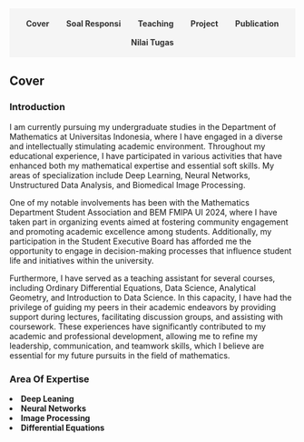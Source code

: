 <style>
.navbar {
  display: flex;
  justify-content: center;
  background-color: #f5f5f5;
  padding: 10px;
  margin-bottom: 20px;
  flex-wrap: wrap;
}
.navbar a {
  margin: 8px 15px;
  text-decoration: none;
  color: #333;
  font-weight: bold;
  cursor: pointer;
}
.navbar a:hover {
  color: #007acc;
}
.section {
  display: none;
}
.section.active {
  display: block;
}
</style>

<div class="navbar">
  <a onclick="showSection('cover')">Cover</a>
  <a onclick="showSection('soal')">Soal Responsi</a>
  <a onclick="showSection('teaching')">Teaching</a>
  <a onclick="showSection('project')">Project</a>
  <a onclick="showSection('publication')">Publication</a>
  <a onclick="showSection('nilai tugas')">Nilai Tugas</a>
</div>

<!-- Cover Section -->
<div id="cover" class="section active">
  <h2>Cover</h2>
  <h3>Introduction</h3>
  <p>
I am currently pursuing my undergraduate studies in the Department of Mathematics at Universitas Indonesia, where I have engaged in a diverse and intellectually stimulating academic environment. Throughout my educational experience, I have participated in various activities that have enhanced both my mathematical expertise and essential soft skills. My areas of specialization include Deep Learning, Neural Networks, Unstructured Data Analysis, and Biomedical Image Processing. </p>
<p>
One of my notable involvements has been with the Mathematics Department Student Association and BEM FMIPA UI 2024, where I have taken part in organizing events aimed at fostering community engagement and promoting academic excellence among students. Additionally, my participation in the Student Executive Board has afforded me the opportunity to engage in decision-making processes that influence student life and initiatives within the university.</p>
<p>
Furthermore, I have served as a teaching assistant for several courses, including Ordinary Differential Equations, Data Science, Analytical Geometry, and Introduction to Data Science. In this capacity, I have had the privilege of guiding my peers in their academic endeavors by providing support during lectures, facilitating discussion groups, and assisting with coursework. These experiences have significantly contributed to my academic and professional development, allowing me to refine my leadership, communication, and teamwork skills, which I believe are essential for my future pursuits in the field of mathematics.
  </p>
  <h3>Area Of Expertise</h3>
  <li><strong>Deep Leaning</strong></li>
  <li><strong>Neural Networks</strong></li>
  <li><strong>Image Processing</strong></li>
  <li><strong>Differential Equations</strong></li>
</div>

<!-- Soal Responsi Section -->
<div id="soal" class="section">
  <h2>Soal Responsi</h2>

  <h3>Pengantar Sains Data</h3>
  <ul>
    <li><a href="https://drive.google.com/drive/folders/13odOWAsMnDVLOL3XU6xD7itkZgR-M3Wy?usp=drive_link">Semester Reguler PTA 2023/24 (Dept Math)</a></li>
    <li><a href="https://drive.google.com/drive/folders/1p-MPrF2blbNgPMM54yzbnUs0o86llMaA?usp=drive_link">Semester Reguler ATA 2023/24 (Dept Bio)</a></li>
    <li><a href="https://drive.google.com/drive/folders/1Q6spz7MC0t2-ZC3cxL8_c630EYq0koKj?usp=drive_link">Semester Pendek PTA 2023/24 (Fakultas MIPA)</a></li>
    <li><a href="https://drive.google.com/drive/folders/1h9oBbN4FFGhRFUuFIuf_e_M7GNaBBuH5?usp=drive_link">Semester Reguler PTA 2024/25 (Dept Math Kelas A)</a></li>
    <li><a href="https://drive.google.com/drive/folders/157hsgHd1Nrds4yEBnkceWyGigolc9Yjh?usp=drive_link">Semester Reguler PTA 2024/25 (Dept Math Kelas D)</a></li>
    <li><a href="https://drive.google.com/drive/folders/17btDDdIrlcXny-B9As8VOADLcbWE4_iq?usp=drive_link">Semester Reguler PTA 2024/25 (Fakultas MIPA Kelas B)</a></li>
    <li><a href="https://drive.google.com/drive/folders/1tPVKmshtq7UoZZ3ItoMfKKua5XaL06xm?usp=drive_link">Semester Reguler PTA 2024/25 (Fakultas MIPA Kelas D)</a></li>
  </ul>

  <h3>Statistika Matematika 1</h3>
  <ul>
    <li>Semester Reguler ATA 2023/24</li>
    <ul>
        <li><a href="https://drive.google.com/drive/folders/1poO6B0jXxzDIP8cQmJrX1uY8RPmwNEVk?usp=drive_link">Paruh 1 (Pra UTS)</a></li>
        <li><a href="https://drive.google.com/drive/folders/1poWZyx6Namax3Dc1eBwfqs3PqaJf4NTi?usp=drive_link">Paruh 2 (Pasca UTS)</a></li>
    </ul>
  </ul>
  
  <h3>Persamaan Diferensial Biasa</h3>
  <ul>
    <li>Semester Reguler PTA 2024/25</li>
    <ul>
        <li><a href="https://drive.google.com/drive/folders/1gNHHzcsr4BCcOaMwxVfEG4E2hrLeFieX?usp=drive_link">Kontrak Responsi</a></li>
        <li><a href="https://drive.google.com/drive/folders/1dfr0CIuhKH_0ekl5S09VtNuV16sdEHbB?usp=drive_link">Pendahuluan</a></li>
        <li><a href="https://drive.google.com/drive/folders/1U-HahPv1lVrBm4x7sHk3V6CrtwxFrjkY?usp=drive_link">Masalah Nilai Awal & Bidang Fase</a></li>
        <li><a href="https://drive.google.com/drive/folders/1musWOnhZgtGhaEbHQ1SQItKz6J6BNCK_?usp=drive_link">Metode Koefisien Tak Tentu</a></li>
        <li><a href="https://drive.google.com/drive/folders/1yLeVvesjMof59OwxwCTTqp8QHOPRxSyt?usp=drive_link">Metode Variasi Parameter</a></li>
        <li><a href="https://drive.google.com/drive/folders/11OtvOKdhwF_fEX6MvPpCFZf1v6-_uW_F?usp=drive_link">Solusi PDB Dengan Pendekatan Deret</a></li>
      <li><a href="https://drive.google.com/drive/folders/189zqO3Lw4fdp3yOX8klB4vZ_gJh35CBB?usp=drive_link">Transformasi Laplace</a></li>
      <li><a href="https://drive.google.com/drive/folders/1Dg73BkBHH08OCjC_aRyPQmqwQMqi7h3P?usp=drive_link">Sistem PDB</a></li>
      <li><a href="https://drive.google.com/drive/folders/172fVBuUodEpALVt6EAYi7D9tAotjPO-C?usp=drive_link">Pendahuluan Sistem Dinamik</a></li>
      <li><a href="https://drive.google.com/drive/folders/1DYrnncy4ks5Grnnzy4ft8BfFJDZS_EPP?usp=drive_link">Solusi Tutorial Bab 1</a></li>
      <li><a href="https://drive.google.com/drive/folders/1kzOW0S3zpG_cldFs3jTIQpj_KMLqfVEn?usp=drive_link">UTS</a></li>
    </ul>
  </ul>

  <h3>Sains Data</h3>
  <ul>
    <li>Semester Reguler ATA 2025/26</li>
    <ul>
        <li><a href="https://drive.google.com/drive/folders/13jEJgI9Af_O31BZoO6L2v43KlP-ajBzK?usp=drive_link">Dasar-Dasar Pemrograman Python</a></li>
        <li><a href="https://drive.google.com/drive/folders/1tf35LIjN_VYW43KTwSevs-ccFMpPBufV?usp=drive_link">Statistika Sains Data</a></li>
        <li><a href="https://drive.google.com/drive/folders/1Krb6u0yjbAnAxc_pJk9OG5jV_6XaifUZ?usp=drive_link">Metodologi Sains Data</a></li>
        <li><a href="https://drive.google.com/drive/folders/1lRVHUftlRbTvizAcYzx6jtC6MbdMKeZt?usp=drive_link">Data Wrangling</a></li>
        <li><a href="https://drive.google.com/drive/folders/1dVxyG_FFRmwpsJFmXtBf1Fo_qf3kux2o?usp=drive_link">Supervised Learning</a></li>
        <li><a href="https://drive.google.com/drive/folders/1FBLasWTdAs6qGJpEjTIIpP97nccZUR1q?usp=drive_link">Advanced Supervised Learning</a></li>
      <li><a href="https://drive.google.com/drive/folders/1ufVxpetosqzSY_ISi405ruYtzLcLN4TC?usp=drive_link">Support Vector Machine</a></li>
      <li><a href="https://drive.google.com/drive/folders/1a3K7U4A8tEkr6lz-w4Vl-27cQ8MlpdvA?usp=drive_link">Advanced Support Vector Machine</a></li>
      <li><a href="https://drive.google.com/drive/folders/1fcavRTO1xNubRCZMU4twfxJxQ55sBROO?usp=drive_link">K-Means Clustering</a></li>
      <li><a href="https://drive.google.com/drive/folders/11XqnlKresKog9vkPPWs-uwQrqFSECKcd?usp=drive_link">Gini Index & Entropy</a></li>
      <li><a href="https://drive.google.com/drive/folders/1c-XG5sIbJy_iMWNAhxPdkon0nYKbvB-N?usp=drive_link">Piiihan Ganda UTS Sebelumnya</a></li>
      <li><a href="https://drive.google.com/drive/folders/15oDqvAjaYUlyEBRGXH-OULgWD51Y6JPA?usp=drive_link">Try Out Sains Data</a></li>
    </ul>
  </ul>

  <h3>Geometri Analitik</h3>
  <ul>
    <li>Semester Reguler PTA 2025/26</li>
    <ul>
        <li><a href="https://drive.google.com/drive/folders/14bJPrNo2yQQRm7Yn3bN3aCPLxUuuue8t?usp=drive_link">PPT Materi</a></li>
        <li><a href="https://drive.google.com/drive/folders/1kHAnwmo16MHyPvTOe5h4hZ5PGCsVAq3M?usp=drive_link">Garis dan Bidang (Abdul Wahhab)</a></li>
        <li><a href="https://drive.google.com/drive/folders/1NNVexrEBgI0sEzNAhhzEvJz2_Q8d9ZKn?usp=drive_link">Lingkaran dan Bola (Abdul Wahhab)</a></li>
        <li><a href="https://drive.google.com/drive/folders/1JmObQRegB3soXLOkDZ5r6pVCQB3zbgBy?usp=drive_link">Konik dan Kuadrik (Abdul Wahhab, Brayen Damara) </a></li>
        <li><a href="https://drive.google.com/drive/folders/1E5QSoBkpgLUwEA1GfrajnudyQZu2b2yR?usp=drive_link">Teori Umum Konik dan Kuadrik (Brayen Damara, Fritz Adelbertus)</a></li>
        <li><a href="https://drive.google.com/drive/folders/1Vo24krcSxUqiALuNIBK9gg3EE22iO9Cd?usp=drive_link">Klasifikasi Konik dan Kuadrik (Renzie Aditya)</a></li>
      <li><a href="https://drive.google.com/drive/folders/1PWHm8SJm8-0yOk0pdue7yjh1ZavQ1BsT?usp=drive_link">Transformasi Geometri & Afin (Renzie Aditya)</a></li>
      <li><a href="https://drive.google.com/drive/folders/1hTeHzZcui2ka_rNJLIykbUd335Rxvpkv?usp=drive_link">UAS (Abdul Wahhab)</a></li>
    </ul>
  </ul>
</div>

<!-- Teaching Section -->
<div id="teaching" class="section">
  <h2>Pengalaman Asisten Dosen <em>/ Lecturer Assistant Experiences</em></h2>
  <table><thead>
  <tr>
    <th colspan="3">Pengalaman Asisten Dosen</th>
  </tr></thead>
<tbody>
  <tr>
    <td>Jenis Semester</td>
    <td>Mata Kuliah</td>
    <td>Dosen Pengampu</td>
  </tr>
  <tr>
    <td>Reguler PTA 2023/24</td>
    <td>Pengantar Sains Data (C)</td>
    <td>Dr. Dra Yekti Widyaningsih, M.Si.</td>
  </tr>
  <tr>
    <td rowspan="3">Reguler ATA 2023/24</td>
    <td>Pengantar Sains Data (B)<br>Departemen Biologi</td>
    <td>- Dr. Dra Yekti Widyaningsih, M.Si.<br>- Kurnia Susvitasari, S.Si., M.Sc., Ph.D.</td>
  </tr>
  <tr>
    <td>Pengantar Sains Data (C)<br>Departemen Biologi</td>
    <td>Kurnia Susvitasari, S.Si., M.Sc., Ph.D.</td>
  </tr>
  <tr>
    <td>Statistika Matematika 1 (B)</td>
    <td>Dra. Ida Fithriani, M.Si.</td>
  </tr>
  <tr>
    <td rowspan="6">Pendek PTA 2023/24</td>
    <td>Pengantar Sains Data FMIPA (A)</td>
    <td>Kurnia Susvitasari, S.Si., M.Sc., Ph.D.</td>
  </tr>
  <tr>
    <td>Pengantar Sains Data FMIPA (B)</td>
    <td>Dr. Dra Yekti Widyaningsih, M.Si.</td>
  </tr>
  <tr>
    <td>Pengantar Sains Data FMIPA (C)</td>
    <td>Gianinna Ardaneswari, S.Si., M.Si.</td>
  </tr>
  <tr>
    <td>Pengantar Sains Data FMIPA (D)</td>
    <td>Devvi Sarwinda, M.Kom.</td>
  </tr>
  <tr>
    <td>Pengantar Sains Data FMIPA (E)</td>
    <td>Sarini Abdullah, S.Si., M.Stats., Ph.D.</td>
  </tr>
  <tr>
    <td>Persamaan Diferensial Biasa</td>
    <td>- Dr. Dipo Aldila, S.Si., M.Si.<br>- Maulana Malik, S.Si., M.Si., Ph.D.</td>
  </tr>
  <tr>
    <td rowspan="5">Reguler PTA 2024/25</td>
    <td>Pengantar Sains Data Matematika (A)</td>
    <td>Gianinna Ardaneswari, S.Si., M.Si.</td>
  </tr>
  <tr>
    <td>Pengantar Sains Data Matematika (D)</td>
    <td>- Sarini Abdullah, S.Si., M.Stats., Ph.D.<br>- Fida Fathiyah Addini, M.Si.</td>
  </tr>
  <tr>
    <td>Pengantar Sains Data MIPA (B)</td>
    <td>Devvi Sarwinda, M.Kom.</td>
  </tr>
  <tr>
    <td>Pengantar Sains Data MIPA (D)</td>
    <td>Kurnia Susvitasari, S.Si., M.Sc., Ph.D.</td>
  </tr>
  <tr>
    <td>Persamaan Diferensial Biasa (A)</td>
    <td>Dr. Dipo Aldila, S.Si., M.Si.</td>
  </tr>
  <tr>
    <td rowspan="4">Reguler ATA 2025/26</td>
    <td>Sains Data (A)</td>
    <td>Dra. Bevina Desjwiandra Handari, M.Si., Ph.D.</td>
  </tr>
  <tr>
    <td>Sains Data (B)</td>
    <td>Devvi Sarwinda, M.Kom.</td>
  </tr>
  <tr>
    <td>Geometri Analitik (A)</td>
    <td>Peter John, M.Si.</td>
  </tr>
  <tr>
    <td>Geometri Analitik (B)</td>
    <td>- Herolistra Baskoroputro, Ph.D.<br>- Muhammad Imran, S.Si., M.Sc.</td>
  </tr>
</tbody></table>
</div>

<!-- Project Section -->
<div id="project" class="section">
  <h2>Project</h2>
  <ul>
    <li><strong>Aditya, R., Hutapea, D., Sukarno, P., & Rabani, H. F. (Ongoing).Text Modelling and Sentiment on Indonesia’s Budget Efficiency in 2025.</strong>
    <ul>
        <li>Description: I am currently conducting a research on text modeling and sentiment analysis utilizing Natural Language Processing (NLP) techniques, specifically IndoBERT and Latent Discriminant Analysis. The objective of this study was to identify the most frequently discussed topics and keywords concerning Indonesia’s budget efficiency for the year 2025.</li>
        <li><a ">View Project</a></li>
      </ul>
    </li>
    <li><strong>Aditya, R., Hutapea, D., Sukarno, P., Al Farizi, B., & Muhammad, E. (2024). Accuracy Analysis Of Neural Network Models For Fraud Prediction In Car Insurance Claims</strong>
    <ul>
        <li>Description: I carried out an in-depth research project focused on analyzing a deep learning model specifically designed for predicting
fraudulent activities in car insurance claims. This involved exploring and evaluating their effectiveness in identifying
patterns of fraud within large datasets of claims. The goal was to enhance the accuracy of fraud detection systems and
contribute to the overall integrity of the insurance industry.</li>
        <li><a ">View Project</a></li>
      </ul>
    </li>
    <li><strong>Aditya, R., Hutapea, D., Muhammad, E., Sukarno, P., Damara, B., Jilan, M., & Wahhab, A. (2024). Model Matematika Untuk Mengestimasi Waktu Maksimal Penerjung Payung Militer Membuka Parasut</strong> 
    <ul>
        <li>Description: Conducted a research on creating a Mathematical Model to Estimate the Maximum Time for a Soldier to Open a
Parachute.</li>
        <li><a ">View Project</a></li>
      </ul>
    </li>
    <li><strong>Aditya, R., Hutapea, D. N., Wahhab, A., Wicaksono, M. J., Muhammad, E., & Sukarno, P. A. (2024).Penjadwalan Ruangan Kuliah di Departemen Matematika dengan Pendekatan Metode Metaheuristik</strong> 
    <ul>
      <li>Description: Conducted a research on scheduling problems at the Departement of Mathematics, FMIPA UI, using Simulated
Annealing as the metaheuristic method..</li>
        <li><a ">View Project</a></li>
      </ul>
    </li>
    <li><strong>Aditya, R., Hutapea, D. N., Sitindaon, F. A., & Sukarno, P. A. (2023).Analisis Jaringan Sosial Facebook Untuk Menentukan Aktor Penting Menggunakan Betweenness Centrality</strong> 
    <ul>
        <li>Description: Co-authored a research paper on analyzing the social network of Facebook users using parallel computing and graph
theory.</li>
        <li><a ">View Project</a></li>
      </ul>
    </li>
  </ul>
</div>

<!-- Publication Section -->
<div id="publication" class="section">
  <h2>Publication</h2>
  <ul>
    <li><strong>Aditya, R., Hutapea, D. N., Sitindaon, F. A., & Rusin, R. (2025).Predator-Prey Model Incorporating Self Limiting and Holling Type II and Its Application Industrial Factory Games</strong>
    <ul>
        <li>Description: (Ongoing) </li>
        <li><a ">View Project</a></li>
      </ul>
    </li>
    <li><strong>Aditya, R., Salamah, S., & Rabani, H. (2024). Forecasting East Jakarta’s Pollution Using SARIMA</strong>
    <ul>
        <li>Description: I collaborated with a team to author a research paper that delves into forecasting air pollution levels in East Jakarta. This study employed the Seasonal Autoregressive Integrated Moving Average (SARIMA) model and was conducted over a five-month period, from August to December 2024. The research aimed to enhance our understanding of air quality trends in the region, providing valuable insights for policymakers and environmental agencies. This research was published on Research Gate</li>
        <li><a ">View Project</a></li>
      </ul>
    </li>
    <li><strong>Aditya, R., Hutapea, D. N., Sitindaon, F. A., Wahhab,A., & Sukarno, P. A. (2024).Penerapan Teori Grup dalam Permainan Rubic’s Cube berukuran 3 × 3 × 3</strong>
    <ul>
        <li>Description: I conducted an in-depth research project focused on solving a 3 × 3 × 3 Rubik’s Cube by applying the principles of group theory from abstract algebra. This study explored the mathematical structures and operations that govern the permutations of the cube’s faces, allowing for a systematic approach to finding solutions and understanding the underlying mechanics of this popular puzzle.</li>
        <li><a ">View Project</a></li>
      </ul>
    </li>
    <li><strong> Aditya, R., Hutapea, D. N., Rabani, H. F., Santoso, A. S., Ilmiyah, F. F., Makarim, D. A., & Hakim, N. S. (2024).Harnessing Technology for Climate Action : LSTM Modeling of Agricultural Emissions for SDGs 13</strong>
    <ul>
        <li>Description: I conducted a detailed research project focused on predicting gas emissions utilizing Long Short-Term Memory (LSTM) neural networks applied to time series data. This approach enables the analysis of temporal dependencies in emission levels, allowing for more accurate forecasting based on historical trends and patterns in the data.</li>
        <li><a ">View Project</a></li>
      </ul>
    </li>
  </ul>
</div>

<div id="nilai tugas" class="section">
<h2>Semester Reguler ATA 2025/26</h2>
  <h3>Sains Data (A) : Kelas Bu Bevina</h3>
<html lang="id">
<head>
    <meta charset="UTF-8">
    <meta name="viewport" content="width=device-width, initial-scale=1.0">
    <title>Data Mahasiswa</title>
    <style>
        table {
            border-collapse: collapse;
            width: 100%;
            font-family: Arial, sans-serif;
        }
        th, td {
            border: 1px solid #000; /* Mengganti warna border menjadi hitam agar tetap terlihat jelas */
            text-align: left;
            padding: 8px;
        }
    </style>
</head>
<body>

<table>
    <thead>
        <tr>
            <th>No</th>
            <th>NPM</th>
            <th>Nama Mahasiswa</th>
            <th>Angkatan</th>
            <th>Program Studi</th>
            <th>UTS</th>
            <th>UAS</th>
            <th>Tugas 1</th>
            <th>Tugas 2</th>
            <th>Tugas 3</th>
            <th>Tugas 4</th>
            <th>Tugas 5</th>
            <th>Tugas 6</th>
            <th>Tugas 7</th>
            <th>Rata-rata Tugas</th>
        </tr>
    </thead>
    <tbody>
        <tr>
            <td>1</td>
            <td>1906352041</td>
            <td>Rafli Ichsan Mahendra</td>
            <td>2019</td>
            <td>Matematika</td>
            <td>Not Published</td>
            <td>Empty</td>
            <td>93</td>
            <td>0</td>
            <td>88</td>
            <td>95</td>
            <td>93</td>
            <td>94</td>
            <td>93</td>
            <td>79.43</td>
        </tr>
        <tr>
            <td>2</td>
            <td>1906352060</td>
            <td>Fakhri Perdana Tito Fareza</td>
            <td>2019</td>
            <td>Matematika</td>
            <td>Not Published</td>
            <td>Empty</td>
            <td>95</td>
            <td>92</td>
            <td>97</td>
            <td>95</td>
            <td>93</td>
            <td>94</td>
            <td>93</td>
            <td>94.144</td>
        </tr>
        <tr>
            <td>3</td>
            <td>1906352073</td>
            <td>Ashley Matthew Yafeth Kainama</td>
            <td>2019</td>
            <td>Matematika</td>
            <td>Not Published</td>
            <td>Empty</td>
            <td>0</td>
            <td>89</td>
            <td>0</td>
            <td>95</td>
            <td>93</td>
            <td>94</td>
            <td>93</td>
            <td>66.29</td>
        </tr>
        <tr>
            <td>4</td>
            <td>2106852850</td>
            <td>Haykal Jawaharial Ahmad</td>
            <td>2021</td>
            <td>Matematika</td>
            <td>Not Published</td>
            <td>Empty</td>
            <td>92</td>
            <td>90</td>
            <td>87</td>
            <td>95</td>
            <td>93</td>
            <td>94</td>
            <td>93</td>
            <td>92</td>
        </tr>
        <tr>
            <td>5</td>
            <td>2206039546</td>
            <td>Teuku Kumayl Sojuangon Al Farizi</td>
            <td>2022</td>
            <td>Matematika</td>
            <td>Not Published</td>
            <td>Empty</td>
            <td>90</td>
            <td>90</td>
            <td>87</td>
            <td>97</td>
            <td>95</td>
            <td>95</td>
            <td>94</td>
            <td>92.57</td>
        </tr>
        <tr>
            <td>6</td>
            <td>2306153824</td>
            <td>Eka Susanti Oktavia Ramadhani</td>
            <td>2023</td>
            <td>Matematika</td>
            <td>Not Published</td>
            <td>Empty</td>
            <td>75</td>
            <td>92</td>
            <td>0</td>
            <td>97</td>
            <td>95</td>
            <td>95</td>
            <td>94</td>
            <td>78.29</td>
        </tr>
        <tr>
            <td>7</td>
            <td>2306153862</td>
            <td>Jasmine Allycia Iskak</td>
            <td>2023</td>
            <td>Matematika</td>
            <td>Not Published</td>
            <td>Empty</td>
            <td>84</td>
            <td>85</td>
            <td>85</td>
            <td>97</td>
            <td>95</td>
            <td>95</td>
            <td>94</td>
            <td>90.71</td>
        </tr>
        <tr>
            <td>8</td>
            <td>2306153881</td>
            <td>Maria Monica Yuniar Marpaung</td>
            <td>2023</td>
            <td>Matematika</td>
            <td>Not Published</td>
            <td>Empty</td>
            <td>86</td>
            <td>93</td>
            <td>88</td>
            <td>97</td>
            <td>95</td>
            <td>95</td>
            <td>94</td>
            <td>92.57</td>
        </tr>
        <tr>
            <td>9</td>
            <td>2306153925</td>
            <td>Almaas Sulthonu Alandra</td>
            <td>2023</td>
            <td>Matematika</td>
            <td>Not Published</td>
            <td>Empty</td>
            <td>80</td>
            <td>82</td>
            <td>86</td>
            <td>92</td>
            <td>93</td>
            <td>94</td>
            <td>93</td>
            <td>88.57</td>
        </tr>
        <tr>
            <td>10</td>
            <td>2306153931</td>
            <td>Richard Gordon Hamonangan Sinurat</td>
            <td>2023</td>
            <td>Matematika</td>
            <td>Not Published</td>
            <td>Empty</td>
            <td>85</td>
            <td>82</td>
            <td>86</td>
            <td>92</td>
            <td>93</td>
            <td>94</td>
            <td>92</td>
            <td>89.14</td>
        </tr>
        <tr>
            <td>11</td>
            <td>2306153944</td>
            <td>Vanya Alisha Zafira</td>
            <td>2023</td>
            <td>Matematika</td>
            <td>Not Published</td>
            <td>Empty</td>
            <td>86</td>
            <td>91</td>
            <td>90</td>
            <td>92</td>
            <td>93</td>
            <td>94</td>
            <td>93</td>
            <td>91.29</td>
        </tr>
        <tr>
            <td>12</td>
            <td>2306153963</td>
            <td>Najwa Fatimatul Zara</td>
            <td>2023</td>
            <td>Matematika</td>
            <td>Not Published</td>
            <td>Empty</td>
            <td>87</td>
            <td>93</td>
            <td>88</td>
            <td>92</td>
            <td>93</td>
            <td>94</td>
            <td>93</td>
            <td>91.43</td>
        </tr>
        <tr>
            <td>13</td>
            <td>2306201400</td>
            <td>Bosar Martua Sinaga</td>
            <td>2023</td>
            <td>Matematika</td>
            <td>Not Published</td>
            <td>Empty</td>
            <td>77</td>
            <td>92</td>
            <td>9.7</td>
            <td>91</td>
            <td>89</td>
            <td>90</td>
            <td>92</td>
            <td>77.25</td>
        </tr>
        <tr>
            <td>14</td>
            <td>2306209315</td>
            <td>Jery Yosua Manulang</td>
            <td>2023</td>
            <td>Matematika</td>
            <td>Not Published</td>
            <td>Empty</td>
            <td>88</td>
            <td>0</td>
            <td>88</td>
            <td>91</td>
            <td>89</td>
            <td>90</td>
            <td>92</td>
            <td>76.86</td>
        </tr>
        <tr>
            <td>15</td>
            <td>2306210645</td>
            <td>Muhammad Abyan Laksamana</td>
            <td>2023</td>
            <td>Matematika</td>
            <td>Not Published</td>
            <td>Empty</td>
            <td>84</td>
            <td>91</td>
            <td>83</td>
            <td>91</td>
            <td>89</td>
            <td>90</td>
            <td>92</td>
            <td>88.57</td>
        </tr>
        <tr>
            <td>16</td>
            <td>2306213911</td>
            <td>Revina Fitria Lestari</td>
            <td>2023</td>
            <td>Matematika</td>
            <td>Not Published</td>
            <td>Empty</td>
            <td>86</td>
            <td>91</td>
            <td>90</td>
            <td>91</td>
            <td>89</td>
            <td>90</td>
            <td>92</td>
            <td>89.86</td>
        </tr>
        <tr>
            <td>17</td>
            <td>2306216623</td>
            <td>Siti Nurul Fajriah</td>
            <td>2023</td>
            <td>Matematika</td>
            <td>Not Published</td>
            <td>Empty</td>
            <td>88</td>
            <td>85</td>
            <td>85</td>
            <td>92</td>
            <td>47.5</td>
            <td>93</td>
            <td>96</td>
            <td>83.79</td>
        </tr>
        <tr>
            <td>18</td>
            <td>2306217260</td>
            <td>Muhammad Syam Firdaus</td>
            <td>2023</td>
            <td>Matematika</td>
            <td>Not Published</td>
            <td>Empty</td>
            <td>83</td>
            <td>0</td>
            <td>88</td>
            <td>92</td>
            <td>47.5</td>
            <td>93</td>
            <td>96</td>
            <td>71.36</td>
        </tr>
        <tr>
            <td>19</td>
            <td>2306220204</td>
            <td>Salsabila Shafa Rentua</td>
            <td>2023</td>
            <td>Matematika</td>
            <td>Not Published</td>
            <td>Empty</td>
            <td>83</td>
            <td>93</td>
            <td>88</td>
            <td>92</td>
            <td>47.5</td>
            <td>93</td>
            <td>96</td>
            <td>84.64</td>
        </tr>
        <tr>
            <td>20</td>
            <td>2306221812</td>
            <td>Rizka Zulaika</td>
            <td>2023</td>
            <td>Matematika</td>
            <td>Not Published</td>
            <td>Empty</td>
            <td>0</td>
            <td>93</td>
            <td>88</td>
            <td>92</td>
            <td>47.5</td>
            <td>93</td>
            <td>96</td>
            <td>72.79</td>
        </tr>
        <tr>
            <td>21</td>
            <td>2306225792</td>
            <td>Dimas Prasetya Utama</td>
            <td>2023</td>
            <td>Matematika</td>
            <td>Not Published</td>
            <td>Empty</td>
            <td>78</td>
            <td>0</td>
            <td>88</td>
            <td>92</td>
            <td>92</td>
            <td>90</td>
            <td>93</td>
            <td>76.57</td>
        </tr>
        <tr>
            <td>22</td>
            <td>2306230211</td>
            <td>Athallah Akmal</td>
            <td>2023</td>
            <td>Matematika</td>
            <td>Not Published</td>
            <td>Empty</td>
            <td>83</td>
            <td>91</td>
            <td>83</td>
            <td>88</td>
            <td>92</td>
            <td>90</td>
            <td>93</td>
            <td>88.57</td>
        </tr>
        <tr>
            <td>23</td>
            <td>2306231353</td>
            <td>Muhammad Daffa</td>
            <td>2023</td>
            <td>Matematika</td>
            <td>Not Published</td>
            <td>Empty</td>
            <td>86</td>
            <td>91</td>
            <td>83</td>
            <td>88</td>
            <td>92</td>
            <td>90</td>
            <td>93</td>
            <td>89</td>
        </tr>
        <tr>
            <td>24</td>
            <td>2306238435</td>
            <td>Omar Alexander Putra</td>
            <td>2023</td>
            <td>Matematika</td>
            <td>Not Published</td>
            <td>Empty</td>
            <td>80</td>
            <td>90</td>
            <td>87</td>
            <td>88</td>
            <td>92</td>
            <td>90</td>
            <td>93</td>
            <td>88.58</td>
        </tr>
        <tr>
            <td>25</td>
            <td>2306238473</td>
            <td>Nayla Qadrina Sundoro</td>
            <td>2023</td>
            <td>Matematika</td>
            <td>Not Published</td>
            <td>Empty</td>
            <td>83</td>
            <td>91</td>
            <td>90</td>
            <td>93</td>
            <td>90</td>
            <td>94</td>
            <td>93</td>
            <td>90.58</td>
        </tr>
        <tr>
            <td>26</td>
            <td>2306244066</td>
            <td>Adinda Cahyani</td>
            <td>2023</td>
            <td>Matematika</td>
            <td>Not Published</td>
            <td>Empty</td>
            <td>82</td>
            <td>91</td>
            <td>90</td>
            <td>93</td>
            <td>90</td>
            <td>94</td>
            <td>93</td>
            <td>90.43</td>
        </tr>
        <tr>
            <td>27</td>
            <td>2306244154</td>
            <td>Rizal Hafiz Panjaitan</td>
            <td>2023</td>
            <td>Matematika</td>
            <td>Not Published</td>
            <td>Empty</td>
            <td>84</td>
            <td>92</td>
            <td>97</td>
            <td>93</td>
            <td>90</td>
            <td>94</td>
            <td>93</td>
            <td>91.86</td>
        </tr>
        <tr>
            <td>28</td>
            <td>2306244192</td>
            <td>Muhammad Fawwaz Shabri</td>
            <td>2023</td>
            <td>Matematika</td>
            <td>Not Published</td>
            <td>Empty</td>
            <td>80</td>
            <td>92</td>
            <td>97</td>
            <td>93</td>
            <td>90</td>
            <td>94</td>
            <td>93</td>
            <td>91.29</td>
        </tr>
        <tr>
            <td>29</td>
            <td>2306260574</td>
            <td>Muhammad Fadhilah Zahran</td>
            <td>2023</td>
            <td>Matematika</td>
            <td>Not Published</td>
            <td>Empty</td>
            <td>85</td>
            <td>82</td>
            <td>86</td>
            <td>93</td>
            <td>90</td>
            <td>94</td>
            <td>93</td>
            <td>89</td>
        </tr>
        <tr>
            <td>30</td>
            <td>2306261135</td>
            <td>Najma Aisyah Safira Wiryanto</td>
            <td>2023</td>
            <td>Matematika</td>
            <td>Not Published</td>
            <td>Empty</td>
            <td>85</td>
            <td>85</td>
            <td>85</td>
            <td>94</td>
            <td>96</td>
            <td>89</td>
            <td>94</td>
            <td>89.72</td>
        </tr>
        <tr>
            <td>31</td>
            <td>2306261160</td>
            <td>Mukhlisi Nalahuddin</td>
            <td>2023</td>
            <td>Matematika</td>
            <td>Not Published</td>
            <td>Empty</td>
            <td>79</td>
            <td>90</td>
            <td>87</td>
            <td>94</td>
            <td>96</td>
            <td>89</td>
            <td>94</td>
            <td>89.86</td>
        </tr>
        <tr>
            <td>32</td>
            <td>2306261186</td>
            <td>Muhammad Reza Surya Darma</td>
            <td>2023</td>
            <td>Matematika</td>
            <td>Not Published</td>
            <td>Empty</td>
            <td>83</td>
            <td>85</td>
            <td>85</td>
            <td>94</td>
            <td>96</td>
            <td>89</td>
            <td>94</td>
            <td>89.43</td>
        </tr>
        <tr>
            <td>33</td>
            <td>2306261236</td>
            <td>Barra Ilham Mafaza</td>
            <td>2023</td>
            <td>Matematika</td>
            <td>Not Published</td>
            <td>Empty</td>
            <td>80</td>
            <td>91</td>
            <td>83</td>
            <td>94</td>
            <td>96</td>
            <td>89</td>
            <td>94</td>
            <td>89.58</td>
        </tr>
        <tr>
            <td>34</td>
            <td>2306261311</td>
            <td>Muhammad Nurul Kresnawidjati</td>
            <td>2023</td>
            <td>Matematika</td>
            <td>Not Published</td>
            <td>Empty</td>
            <td>81</td>
            <td>82</td>
            <td>86</td>
            <td>94</td>
            <td>96</td>
            <td>89</td>
            <td>94</td>
            <td>88.86</td>
        </tr>
    </tbody>
</table>
* Not Published = Nilai sudah ada namun belum bisa dipublish
</body>
</html>

  <h3>Sains Data (B) : Kelas Bu Devvi</h3>
    <html lang="en">
<head>
    <meta charset="UTF-8">
    <meta name="viewport" content="width=device-width, initial-scale=1.0">
    <title>Data Mahasiswa</title>
    <style>
        table {
            border-collapse: collapse;
            width: 100%;
        }
        th, td {
            border: 1px solid black;
            padding: 8px;
            text-align: left;
        }
        th {
            background-color: #f2f2f2;
        }
    </style>
</head>
<body>
    <table>
        <thead>
            <tr>
                <th>No</th>
                <th>NPM</th>
                <th>Name</th>
                <th>Angkatan</th>
                <th>Program Studi</th>
                <th>UTS</th>
                <th>UAS</th>
                <th>Tugas 1</th>
                <th>Tugas 2</th>
                <th>Tugas 3</th>
                <th>Tugas 4</th>
                <th>Rata-Rata Tugas</th>
            </tr>
        </thead>
        <tbody>
            <tr>
                <td>1</td>
                <td>2106705625</td>
                <td>Naufal Rizky Ramadhan</td>
                <td>2021</td>
                <td>Matematika</td>
                <td>Not Published</td>
                <td>Empty</td>
                <td>0</td>
                <td>95</td>
                <td>92</td>
                <td>96</td>
                <td>70.75</td>
            </tr>
            <tr>
                <td>2</td>
                <td>2106722682</td>
                <td>Michael Cristo Sirait</td>
                <td>2021</td>
                <td>Matematika</td>
                <td>Not Published</td>
                <td>Empty</td>
                <td>90</td>
                <td>93</td>
                <td>95</td>
                <td>94</td>
                <td>93</td>
            </tr>
            <tr>
                <td>3</td>
                <td>2206029935</td>
                <td>Muhammad Fakhri Ruslan</td>
                <td>2022</td>
                <td>Matematika</td>
                <td>Not Published</td>
                <td>Empty</td>
                <td>97</td>
                <td>94</td>
                <td>97</td>
                <td>95</td>
                <td>95.75</td>
            </tr>
            <tr>
                <td>4</td>
                <td>2206052780</td>
                <td>Bryan Jonathan</td>
                <td>2022</td>
                <td>Matematika</td>
                <td>Not Published</td>
                <td>Empty</td>
                <td>94</td>
                <td>94</td>
                <td>97</td>
                <td>95</td>
                <td>95</td>
            </tr>
            <tr>
                <td>5</td>
                <td>2206828046</td>
                <td>Matthew Abigail Pasaribu</td>
                <td>2022</td>
                <td>Matematika</td>
                <td>Not Published</td>
                <td>Empty</td>
                <td>94</td>
                <td>93</td>
                <td>95</td>
                <td>94</td>
                <td>94</td>
            </tr>
            <tr>
                <td>6</td>
                <td>2306153805</td>
                <td>Khadijah Nurul Izzah</td>
                <td>2023</td>
                <td>Matematika</td>
                <td>Not Published</td>
                <td>Empty</td>
                <td>90</td>
                <td>96</td>
                <td>93</td>
                <td>95</td>
                <td>93.5</td>
            </tr>
            <tr>
                <td>7</td>
                <td>2306153843</td>
                <td>Muhammad Faris Naufaldi</td>
                <td>2023</td>
                <td>Matematika</td>
                <td>Not Published</td>
                <td>Empty</td>
                <td>86</td>
                <td>94</td>
                <td>92</td>
                <td>96</td>
                <td>92</td>
            </tr>
            <tr>
                <td>8</td>
                <td>2306153856</td>
                <td>Muhammad Luhur Alfajri</td>
                <td>2023</td>
                <td>Matematika</td>
                <td>Not Published</td>
                <td>Empty</td>
                <td>93</td>
                <td>93</td>
                <td>98</td>
                <td>92</td>
                <td>94</td>
            </tr>
            <tr>
                <td>9</td>
                <td>2306153912</td>
                <td>Ilona Kalista Siti Dewinta</td>
                <td>2023</td>
                <td>Matematika</td>
                <td>Not Published</td>
                <td>Empty</td>
                <td>95</td>
                <td>98</td>
                <td>98</td>
                <td>95</td>
                <td>96.5</td>
            </tr>
            <tr>
                <td>10</td>
                <td>2306153976</td>
                <td>Michelle Angeline Satyo</td>
                <td>2023</td>
                <td>Matematika</td>
                <td>Not Published</td>
                <td>Empty</td>
                <td>94</td>
                <td>91</td>
                <td>93</td>
                <td>95</td>
                <td>93.25</td>
            </tr>
            <tr>
                <td>11</td>
                <td>2306153995</td>
                <td>Revo Dainer Chiantal</td>
                <td>2023</td>
                <td>Matematika</td>
                <td>Not Published</td>
                <td>Empty</td>
                <td>85</td>
                <td>93</td>
                <td>95</td>
                <td>93</td>
                <td>91.5</td>
            </tr>
            <tr>
                <td>12</td>
                <td>2306202624</td>
                <td>Natalius Desta Riyanto</td>
                <td>2023</td>
                <td>Matematika</td>
                <td>Not Published</td>
                <td>Empty</td>
                <td>92</td>
                <td>94</td>
                <td>97</td>
                <td>95</td>
                <td>94.5</td>
            </tr>
            <tr>
                <td>13</td>
                <td>2306203620</td>
                <td>Muhamad Erik Setiawan</td>
                <td>2023</td>
                <td>Matematika</td>
                <td>Not Published</td>
                <td>Empty</td>
                <td>97</td>
                <td>98</td>
                <td>98</td>
                <td>97</td>
                <td>97.5</td>
            </tr>
            <tr>
                <td>14</td>
                <td>2306204516</td>
                <td>Ryan Faiz</td>
                <td>2023</td>
                <td>Matematika</td>
                <td>Not Published</td>
                <td>Empty</td>
                <td>0</td>
                <td>93</td>
                <td>94</td>
                <td>97</td>
                <td>71</td>
            </tr>
            <tr>
                <td>15</td>
                <td>2306207530</td>
                <td>Kamila Edwine Martani</td>
                <td>2023</td>
                <td>Matematika</td>
                <td>Not Published</td>
                <td>Empty</td>
                <td>98</td>
                <td>93</td>
                <td>97</td>
                <td>94</td>
                <td>95.5</td>
            </tr>
            <tr>
                <td>16</td>
                <td>2306207676</td>
                <td>Argama Vanesa Nauli Sijabat</td>
                <td>2023</td>
                <td>Matematika</td>
                <td>Not Published</td>
                <td>Empty</td>
                <td>90</td>
                <td>95</td>
                <td>98</td>
                <td>97</td>
                <td>95</td>
            </tr>
            <tr>
                <td>17</td>
                <td>2306215564</td>
                <td>Subhan Irsyaduddien Alhaq</td>
                <td>2023</td>
                <td>Matematika</td>
                <td>Not Published</td>
                <td>Empty</td>
                <td>76</td>
                <td>96</td>
                <td>93</td>
                <td>95</td>
                <td>90</td>
            </tr>
            <tr>
                <td>18</td>
                <td>2306216762</td>
                <td>Alvin Leonardo</td>
                <td>2023</td>
                <td>Matematika</td>
                <td>Not Published</td>
                <td>Empty</td>
                <td>85</td>
                <td>93</td>
                <td>95</td>
                <td>93</td>
                <td>91.5</td>
            </tr>
            <tr>
                <td>19</td>
                <td>2306225943</td>
                <td>Irfan Hanif Yamashita</td>
                <td>2023</td>
                <td>Matematika</td>
                <td>Not Published</td>
                <td>Empty</td>
                <td>87</td>
                <td>94</td>
                <td>92</td>
                <td>96</td>
                <td>92.25</td>
            </tr>
            <tr>
                <td>20</td>
                <td>2306231832</td>
                <td>Florentina Sephina Situmeang</td>
                <td>2023</td>
                <td>Matematika</td>
                <td>Not Published</td>
                <td>Empty</td>
                <td>93</td>
                <td>96</td>
                <td>95</td>
                <td>95</td>
                <td>94.75</td>
            </tr>
            <tr>
                <td>21</td>
                <td>2306238454</td>
                <td>Irfi Aulia</td>
                <td>2023</td>
                <td>Matematika</td>
                <td>Not Published</td>
                <td>Empty</td>
                <td>96</td>
                <td>95</td>
                <td>95</td>
                <td>97</td>
                <td>95.75</td>
            </tr>
            <tr>
                <td>22</td>
                <td>2306238460</td>
                <td>Bannu Yusaffa N'attaillah</td>
                <td>2023</td>
                <td>Matematika</td>
                <td>Not Published</td>
                <td>Empty</td>
                <td>88</td>
                <td>90</td>
                <td>94</td>
                <td>97</td>
                <td>92.25</td>
            </tr>
            <tr>
                <td>23</td>
                <td>2306244021</td>
                <td>Millah Nafisah</td>
                <td>2023</td>
                <td>Matematika</td>
                <td>Not Published</td>
                <td>Empty</td>
                <td>90</td>
                <td>95</td>
                <td>95</td>
                <td>97</td>
                <td>94.25</td>
            </tr>
            <tr>
                <td>24</td>
                <td>2306244040</td>
                <td>Dyah Reningtyas Wulandari</td>
                <td>2023</td>
                <td>Matematika</td>
                <td>Not Published</td>
                <td>Empty</td>
                <td>85</td>
                <td>93</td>
                <td>96</td>
                <td>94</td>
                <td>92</td>
            </tr>
            <tr>
                <td>25</td>
                <td>2306244103</td>
                <td>Lidya Auliyana</td>
                <td>2023</td>
                <td>Matematika</td>
                <td>Not Published</td>
                <td>Empty</td>
                <td>95</td>
                <td>98</td>
                <td>98</td>
                <td>92</td>
                <td>95.75</td>
            </tr>
            <tr>
                <td>26</td>
                <td>2306244116</td>
                <td>Alissa Shafwah Khairunnisa</td>
                <td>2023</td>
                <td>Matematika</td>
                <td>Not Published</td>
                <td>Empty</td>
                <td>96.5</td>
                <td>93</td>
                <td>95</td>
                <td>95</td>
                <td>94.875</td>
            </tr>
            <tr>
                <td>27</td>
                <td>2306244141</td>
                <td>Muhammad Fawwaz Syakir</td>
                <td>2023</td>
                <td>Matematika</td>
                <td>Not Published</td>
                <td>Empty</td>
                <td>92</td>
                <td>90</td>
                <td>94</td>
                <td>97</td>
                <td>93.25</td>
            </tr>
            <tr>
                <td>28</td>
                <td>2306244160</td>
                <td>Alika Nindita Azma</td>
                <td>2023</td>
                <td>Matematika</td>
                <td>Not Published</td>
                <td>Empty</td>
                <td>89</td>
                <td>95</td>
                <td>96</td>
                <td>94</td>
                <td>93.5</td>
            </tr>
            <tr>
                <td>29</td>
                <td>2306244173</td>
                <td>Kayla Musyaffa</td>
                <td>2023</td>
                <td>Matematika</td>
                <td>Not Published</td>
                <td>Empty</td>
                <td>97.5</td>
                <td>96</td>
                <td>95.5</td>
                <td>95</td>
                <td>96</td>
            </tr>
            <tr>
                <td>30</td>
                <td>2306244186</td>
                <td>Raditya Fauzan</td>
                <td>2023</td>
                <td>Matematika</td>
                <td>Not Published</td>
                <td>Empty</td>
                <td>94</td>
                <td>94</td>
                <td>98</td>
                <td>97</td>
                <td>95.75</td>
            </tr>
            <tr>
                <td>31</td>
                <td>2306260611</td>
                <td>Khaira Diena Azzahra</td>
                <td>2023</td>
                <td>Matematika</td>
                <td>Not Published</td>
                <td>Empty</td>
                <td>90</td>
                <td>95</td>
                <td>96</td>
                <td>94</td>
                <td>93.75</td>
            </tr>
            <tr>
                <td>32</td>
                <td>2306261192</td>
                <td>Benediktus Ariel Ali</td>
                <td>2023</td>
                <td>Matematika</td>
                <td>Not Published</td>
                <td>Empty</td>
                <td>0</td>
                <td>0</td>
                <td>95</td>
                <td>93</td>
                <td>47</td>
            </tr>
            <tr>
                <td>33</td>
                <td>2306261210</td>
                <td>A Nurhalizah Multazam Haidir</td>
                <td>2023</td>
                <td>Matematika</td>
                <td>Not Published</td>
                <td>Empty</td>
                <td>98</td>
                <td>96</td>
                <td>97</td>
                <td>94</td>
                <td>96.25</td>
            </tr>
            <tr>
                <td>34</td>
                <td>2306261255</td>
                <td>Eifa Nusuki Amada</td>
                <td>2023</td>
                <td>Matematika</td>
                <td>Not Published</td>
                <td>Empty</td>
                <td>93</td>
                <td>96</td>
                <td>95</td>
                <td>95</td>
                <td>94.75</td>
            </tr>
            <tr>
                <td>35</td>
                <td>2306261280</td>
                <td>Harnindyta Khairunnisa</td>
                <td>2023</td>
                <td>Matematika</td>
                <td>Not Published</td>
                <td>Empty</td>
                <td>95</td>
                <td>96</td>
                <td>95.5</td>
                <td>95</td>
                <td>95.375</td>
            </tr>
        </tbody>
    </table>
  * Not Published = Nilai sudah ada namun belum bisa dipublish
</body>
</html>
<h2>Semester Reguler PTA 2025/26</h2>
</div>

<script>
function showSection(sectionId) {
  document.querySelectorAll('.section').forEach(sec => {
    sec.classList.remove('active');
  });
  document.getElementById(sectionId).classList.add('active');
}
</script>
